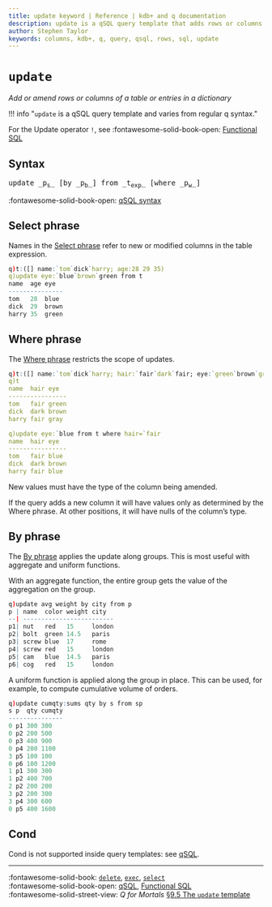 ```yaml
---
title: update keyword | Reference | kdb+ and q documentation
description: update is a qSQL query template that adds rows or columns to a table.
author: Stephen Taylor
keywords: columns, kdb+, q, query, qsql, rows, sql, update
---
```

# `update`




_Add or amend rows or columns of a table or entries in a dictionary_

!!! info "`update` is a qSQL query template and varies from regular q syntax."

For the Update operator `!`, see 
:fontawesome-solid-book-open:
[Functional SQL](../basics/funsql.md)



## Syntax

<pre markdown="1" class="language-txt">
update _p<sub>s</sub>_ [by _p<sub>b</sub>_] from _t<sub>exp</sub>_ [where _p<sub>w</sub>_]
</pre>

:fontawesome-solid-book-open:
[qSQL syntax](../basics/qsql.md)


## Select phrase

Names in the [Select phrase](../basics/qsql.md#select-phrase) refer to new or modified columns in the table expression. 

```q
q)t:([] name:`tom`dick`harry; age:28 29 35)
q)update eye:`blue`brown`green from t
name  age eye
---------------
tom   28  blue
dick  29  brown
harry 35  green
```


## Where phrase

The [Where phrase](../basics/qsql.md#where-phrase) restricts the scope of updates.

```q
q)t:([] name:`tom`dick`harry; hair:`fair`dark`fair; eye:`green`brown`gray)
q)t
name  hair eye
----------------
tom   fair green
dick  dark brown
harry fair gray

q)update eye:`blue from t where hair=`fair
name  hair eye
----------------
tom   fair blue
dick  dark brown
harry fair blue
```

New values must have the type of the column being amended.

If the query adds a new column it will have values only as determined by the Where phrase. At other positions, it will have nulls of the column’s type. 



## By phrase

The [By phrase](../basics/qsql.md#by-phrase) applies the update along groups. 
This is most useful with aggregate and uniform functions.

With an aggregate function, the entire group gets the value of the aggregation on the group.

```q
q)update avg weight by city from p
p | name  color weight city
--| -------------------------
p1| nut   red   15     london
p2| bolt  green 14.5   paris
p3| screw blue  17     rome
p4| screw red   15     london
p5| cam   blue  14.5   paris
p6| cog   red   15     london
```

A uniform function is applied along the group in place. This can be used, for example, to compute cumulative volume of orders.

```q
q)update cumqty:sums qty by s from sp
s p  qty cumqty
---------------
0 p1 300 300
0 p2 200 500
0 p3 400 900
0 p4 200 1100
3 p5 100 100
0 p6 100 1200
1 p1 300 300
1 p2 400 700
2 p2 200 200
3 p2 200 300
3 p4 300 600
0 p5 400 1600
```


## Cond

Cond is not supported inside query templates: 
see [qSQL](../basics/qsql.md#cond).



----
:fontawesome-solid-book:
[`delete`](delete.md),
[`exec`](exec.md),
[`select`](select.md)
<br>
:fontawesome-solid-book-open:
[qSQL](../basics/qsql.md),
[Functional SQL](../basics/funsql.md)
<br>
:fontawesome-solid-street-view:
_Q for Mortals_
[§9.5 The `update` template](/q4m3/9_Queries_q-sql/#95-the-update-template)
